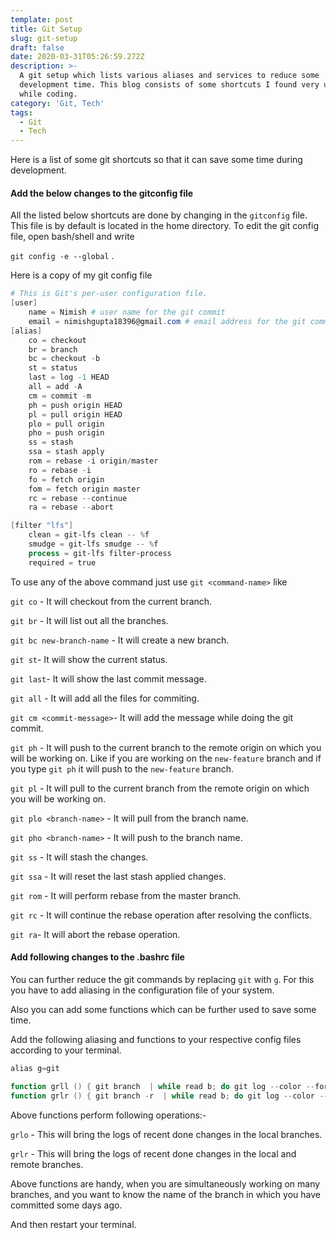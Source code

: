 ```yaml
---
template: post
title: Git Setup
slug: git-setup
draft: false
date: 2020-03-31T05:26:59.272Z
description: >-
  A git setup which lists various aliases and services to reduce some
  development time. This blog consists of some shortcuts I found very useful
  while coding.
category: 'Git, Tech'
tags:
  - Git
  - Tech
---
```

Here is a list of some git shortcuts so that it can save some time during development.

#### Add the below changes to the gitconfig file

All the listed below shortcuts are done by changing in the `gitconfig` file. This file is by default is located in the home directory. To edit the git config file, open bash/shell and write

 `git config -e --global` .

Here is a copy of my git config file

```powershell
# This is Git's per-user configuration file.
[user]
	name = Nimish # user name for the git commit
	email = nimishgupta18396@gmail.com # email address for the git commit
[alias]
	co = checkout 
	br = branch
	bc = checkout -b
	st = status
	last = log -1 HEAD
	all = add -A
	cm = commit -m
	ph = push origin HEAD
    pl = pull origin HEAD
	plo = pull origin
	pho = push origin
    ss = stash
    ssa = stash apply
	rom = rebase -i origin/master
	ro = rebase -i
	fo = fetch origin
	fom = fetch origin master
    rc = rebase --continue
	ra = rebase --abort

[filter "lfs"]
	clean = git-lfs clean -- %f
	smudge = git-lfs smudge -- %f
	process = git-lfs filter-process
	required = true
```

To use any of the above command just use `git <command-name>` like 

`git co` - It will checkout from the current branch.

`git br` - It will list out all the branches.

`git bc new-branch-name` - It will create a new branch.

`git st`- It will show the current status.

`git last`- It will show the last commit message.

`git all` - It will add all the files for commiting.

`git cm <commit-message>`- It will add the message while doing the git commit.

`git ph` - It will push to the current branch to the remote origin on which you will be working on. Like if you are working on the `new-feature` branch and if you type `git ph` it will push to the `new-feature` branch.

`git pl` - It will pull to the current branch from the remote origin on which you will be working on.

`git plo <branch-name>` - It will pull from the branch name.

`git pho <branch-name>` - It will push to the branch name.

`git ss` - It will stash the changes.

`git ssa` - It will reset the last stash applied changes.

`git rom` - It will perform rebase from the master branch. 

`git rc` - It will continue the rebase operation after resolving the conflicts.

`git ra`- It will abort the rebase operation.

#### Add following changes to the .bashrc file

You can further reduce the git commands by replacing `git` with `g`. For this you have to add aliasing in the configuration file of your system. 

Also you can add some functions which can be further used to save some time.

Add the following aliasing and functions to your respective config files according to your terminal.

```powershell
alias g=git

function grll () { git branch  | while read b; do git log --color --format="%ci _%C(magenta)%cr %C(bold cyan)$b%Creset %s %C(bold blue)<%an>%Creset" $b | head -n 1; done | sort -r | cut -d_ -f2- | sed 's;origin/;;g' }
function grlr () { git branch -r  | while read b; do git log --color --format="%ci _%C(magenta)%cr %C(bold cyan)$b%Creset %s %C(bold blue)<%an>%Creset" $b | head -n 1; done | sort -r | cut -d_ -f2- | sed 's;origin/;;g' }
```

Above functions perform following operations:-

`grlo` - This will bring the logs of recent done changes in the local branches.

`grlr` - This will bring the logs of recent done changes in the local and remote branches.

Above functions are handy, when you are simultaneously working on many branches, and you want to know the name of the branch in which you have committed some days ago.

And then restart your terminal.